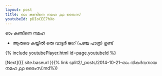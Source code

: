 ```yaml
---
layout: post
title: ഓം കുണ്ടിനെ നമഹ ൧൧ ടൈംസ്
youtubeId: pDIoCEE7hXo
---
```

 
 
 ഓം കുണ്ടിനെ നമഹ 
 
 -  ആരുടെ കയ്യിൽ ഒരു വാട്ടർ ജഗ് (പഞ്ച പാത്ര) ഉണ്ട് 
 
  
 
  
 
 
 
 
 
 


{% include youtubePlayer.html id=page.youtubeId %}
 
[Next]({{ site.baseurl }}{% link  split2/_posts/2014-10-21-ഓം വികുർവനായ നമഹ ൧൧ ടൈംസ്.md%})
 
